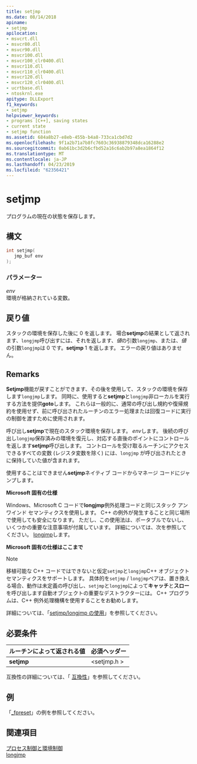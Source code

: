 ```yaml
---
title: setjmp
ms.date: 08/14/2018
apiname:
- setjmp
apilocation:
- msvcrt.dll
- msvcr80.dll
- msvcr90.dll
- msvcr100.dll
- msvcr100_clr0400.dll
- msvcr110.dll
- msvcr110_clr0400.dll
- msvcr120.dll
- msvcr120_clr0400.dll
- ucrtbase.dll
- ntoskrnl.exe
apitype: DLLExport
f1_keywords:
- setjmp
helpviewer_keywords:
- programs [C++], saving states
- current state
- setjmp function
ms.assetid: 684a8b27-e8eb-455b-b4a8-733ca1cbd7d2
ms.openlocfilehash: 9f1a2b71a7b8fc7603c36938879348dca16288e2
ms.sourcegitcommit: 0ab61bc3d2b6cfbd52a16c6ab2b97a8ea1864f12
ms.translationtype: MT
ms.contentlocale: ja-JP
ms.lasthandoff: 04/23/2019
ms.locfileid: "62356421"
---
```

# <a name="setjmp"></a>setjmp

プログラムの現在の状態を保存します。

## <a name="syntax"></a>構文

```C
int setjmp(
   jmp_buf env
);
```

### <a name="parameters"></a>パラメーター

*env*<br/>
環境が格納されている変数。

## <a name="return-value"></a>戻り値

スタックの環境を保存した後に 0 を返します。 場合**setjmp**の結果として返されます、`longjmp`呼び出すには、それを返します、*値*の引数`longjmp`、または、*値*の引数`longjmp`は 0 です。**setjmp** 1 を返します。 エラーの戻り値はありません。

## <a name="remarks"></a>Remarks

**Setjmp**機能が戻すことができます、その後を使用して、スタックの環境を保存します`longjmp`します。 同時に、使用すると**setjmp**と`longjmp`非ローカルを実行する方法を提供**goto**します。 これらは一般的に、通常の呼び出し規約や復帰規約を使用せず、前に呼び出されたルーチンのエラー処理または回復コードに実行の制御を渡すために使用されます。

呼び出し**setjmp**で現在のスタック環境を保存します。 *env*します。 後続の呼び出し`longjmp`保存済みの環境を復元し、対応する直後のポイントにコントロールを返します**setjmp**呼び出します。 コントロールを受け取るルーチンにアクセスできるすべての変数 (レジスタ変数を除く) には、`longjmp` が呼び出されたときに保持していた値が含まれます。

使用することはできません**setjmp**ネイティブ コードからマネージ コードにジャンプします。

**Microsoft 固有の仕様**

Windows、Microsoft C コードで**longjmp**例外処理コードと同じスタック アンワインド セマンティクスを使用します。 C++ の例外が発生することと同じ場所で使用しても安全になります。 ただし、この使用法は、ポータブルでないし、いくつかの重要な注意事項が付属しています。 詳細については、次を参照してください。 [longjmp](longjmp.md)します。

**Microsoft 固有の仕様はここまで**

> [!NOTE]
> 移植可能な C++ コードではできないと仮定`setjmp`と`longjmp`C++ オブジェクト セマンティクスをサポートします。 具体的を`setjmp` / `longjmp`ペアは、置き換える場合、動作は未定義の呼び出し、`setjmp`と`longjmp`によって**キャッチ**と**スロー**を呼び出します自動オブジェクトの重要なデストラクターには。 C++ プログラムは、C++ 例外処理機構を使用することをお勧めします。

詳細については、「[setjmp/longjmp の使用](../../cpp/using-setjmp-longjmp.md)」を参照してください。

## <a name="requirements"></a>必要条件

|ルーチンによって返される値|必須ヘッダー|
|-------------|---------------------|
|**setjmp**|\<setjmp.h >|

互換性の詳細については、「 [互換性](../../c-runtime-library/compatibility.md)」を参照してください。

## <a name="example"></a>例

「[_fpreset](fpreset.md)」の例を参照してください。

## <a name="see-also"></a>関連項目

[プロセス制御と環境制御](../../c-runtime-library/process-and-environment-control.md)<br/>
[longjmp](longjmp.md)
